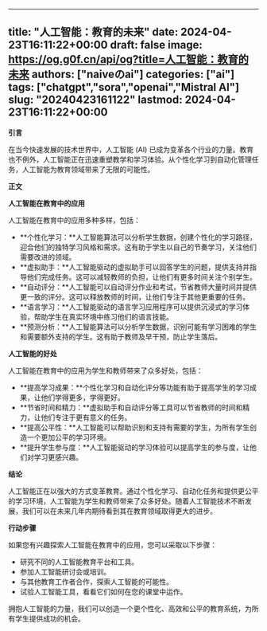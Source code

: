 
---
title: "人工智能：教育的未来"
date: 2024-04-23T16:11:22+00:00
draft: false
image: https://og.g0f.cn/api/og?title=人工智能：教育的未来
authors: ["naiveのai"]
categories: ["ai"]
tags: ["chatgpt","sora","openai","Mistral AI"]
slug: "20240423161122"
lastmod: 2024-04-23T16:11:22+00:00
---
**引言**

在当今快速发展的技术世界中，人工智能 (AI) 已成为变革各个行业的力量。教育也不例外，人工智能正在迅速重塑教学和学习体验。从个性化学习到自动化管理任务，人工智能为教育领域带来了无限的可能性。

**正文**

**人工智能在教育中的应用**

人工智能在教育中的应用多种多样，包括：

* **个性化学习：**人工智能算法可以分析学生数据，创建个性化的学习路径，迎合他们的独特学习风格和需求。这有助于学生以自己的节奏学习，关注他们需要改进的领域。
* **虚拟助手：**人工智能驱动的虚拟助手可以回答学生的问题，提供支持并指导他们完成任务。这可以减轻教师的负担，让他们有更多时间关注个别学生。
* **自动评分：**人工智能可以自动评分作业和考试，节省教师大量时间并提供更一致的评分。这可以释放教师的时间，让他们专注于其他更重要的任务。
* **语言学习：**人工智能驱动的语言学习应用程序可以提供沉浸式的学习体验，帮助学生在真实环境中练习他们的语言技能。
* **预测分析：**人工智能算法可以分析学生数据，识别可能有学习困难的学生和需要额外支持的学生。这有助于教师及早干预，防止学生落后。

**人工智能的好处**

人工智能在教育中的应用为学生和教师带来了众多好处，包括：

* **提高学习成果：**个性化学习和自动化评分等功能有助于提高学生的学习成果，让他们学得更多，学得更好。
* **节省时间和精力：**虚拟助手和自动评分等工具可以节省教师的时间和精力，让他们专注于更有意义的任务。
* **提高公平性：**人工智能可以帮助识别和支持有需要的学生，为所有学生创造一个更加公平的学习环境。
* **提升学生参与度：**人工智能驱动的学习体验可以提高学生的参与度，让他们对学习更感兴趣。

**结论**

人工智能正在以强大的方式变革教育。通过个性化学习、自动化任务和提供更公平的学习环境，人工智能为学生和教师带来了众多好处。随着人工智能技术不断发展，我们可以在未来几年内期待看到其在教育领域取得更大的进步。

**行动步骤**

如果您有兴趣探索人工智能在教育中的应用，您可以采取以下步骤：

* 研究不同的人工智能教育平台和工具。
* 参加人工智能研讨会或培训。
* 与其他教育工作者合作，探索人工智能的可能性。
* 试验人工智能工具，看看它们如何在您的课堂中运作。

拥抱人工智能的力量，我们可以创造一个更个性化、高效和公平的教育系统，为所有学生提供成功的机会。